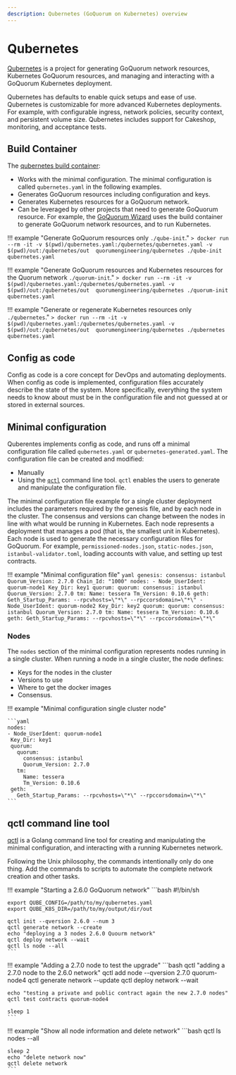 ```yaml
---
description: Qubernetes (GoQuorum on Kubernetes) overview
---
```


# Qubernetes

[Qubernetes](https://github.com/ConsenSys/qubernetes) is a project for generating GoQuorum network resources,
Kubernetes GoQuorum resources, and managing and interacting with a GoQuorum Kubernetes deployment.

Qubernetes has defaults to enable quick setups and ease of use. Qubernetes is customizable for
more advanced Kubernetes deployments. For example,  with configurable ingress, network policies, security
context, and persistent volume size. Qubernetes includes support for Cakeshop, monitoring, and acceptance tests.

## Build Container

The [qubernetes build container](https://hub.docker.com/repository/docker/quorumengineering/qubernetes):

* Works with the minimal configuration. The minimal configuration is called `qubernetes.yaml` in the
following examples.
* Generates GoQuorum resources including configuration and keys.
* Generates Kubernetes resources for a GoQuorum network.
* Can be leveraged by other projects that need to generate GoQuorum resource. For example, the
[GoQuorum Wizard](../../HowTo/GetStarted/Wizard/GettingStarted.md) uses the build container to generate GoQuorum
network resources, and to run Kubernetes.

!!! example "Generate GoQuorum resources only `./qube-init`."
    ```
    > docker run --rm -it -v $(pwd)/qubernetes.yaml:/qubernetes/qubernetes.yaml -v $(pwd)/out:/qubernetes/out  quorumengineering/qubernetes ./qube-init qubernetes.yaml
    ```

!!! example "Generate GoQuorum resources and Kubernetes resources for the Quorum network `./quorum-init`."
    ```
    > docker run --rm -it -v $(pwd)/qubernetes.yaml:/qubernetes/qubernetes.yaml -v $(pwd)/out:/qubernetes/out  quorumengineering/qubernetes ./quorum-init qubernetes.yaml
    ```

!!! example "Generate or regenerate Kubernetes resources only `./qubernetes`."
    ```
    > docker run --rm -it -v $(pwd)/qubernetes.yaml:/qubernetes/qubernetes.yaml -v $(pwd)/out:/qubernetes/out  quorumengineering/qubernetes ./qubernetes qubernetes.yaml
    ```

## Config as code

Config as code is a core concept for DevOps and automating deployments. When config as code is implemented,
configuration files accurately describe the state of the system. More specifically,
everything the system needs to know about must be in the configuration file and not guessed at or
stored in external sources.

## Minimal configuration

Quberentes implements config as code, and runs off a minimal configuration file called `qubernetes.yaml` or
`qubernetes-generated.yaml`. The configuration file can be created and modified:

* Manually
* Using the [`qctl`](https://github.com/ConsenSys/qubernetes/tree/master/qctl) command line tool. `qctl`
enables the users to generate and manipulate the configuration file.

The minimal configuration file example for a single cluster deployment includes the parameters required by the
genesis file, and by each node in the cluster. The consensus and versions can change between the
nodes in line with what would be running in Kubernetes. Each node represents a deployment that manages a
pod (that is, the smallest unit in Kubernetes). Each node is used to generate the necessary configuration
files for GoQuorum. For example, `permissioned-nodes.json`, `static-nodes.json`, `istanbul-validator.toml`,
loading accounts with value, and setting up test contracts.

!!! example "Minimal configuration file"
    ```yaml
    genesis:
     consensus: istanbul
     Quorum_Version: 2.7.0
     Chain_Id: "1000"
    nodes:
    - Node_UserIdent: quorum-node1
     Key_Dir: key1
     quorum:
       quorum:
         consensus: istanbul
         Quorum_Version: 2.7.0
       tm:
         Name: tessera
         Tm_Version: 0.10.6
     geth:
       Geth_Startup_Params: --rpcvhosts=\"*\" --rpccorsdomain=\"*\"
    - Node_UserIdent: quorum-node2
     Key_Dir: key2
     quorum:
       quorum:
         consensus: istanbul
         Quorum_Version: 2.7.0
       tm:
         Name: tessera
         Tm_Version: 0.10.6
     geth:
       Geth_Startup_Params: --rpcvhosts=\"*\" --rpccorsdomain=\"*\"
    ```

### Nodes

The `nodes` section of the minimal configuration represents nodes running in a single cluster. When
running a node in a single cluster, the node defines:

* Keys for the nodes in the cluster
* Versions to use
* Where to get the docker images
* Consensus.

!!! example "Minimal configuration single cluster node"

    ```yaml
    nodes:
    - Node_UserIdent: quorum-node1
     Key_Dir: key1
     quorum:
       quorum:
         consensus: istanbul
         Quorum_Version: 2.7.0
       tm:
         Name: tessera
         Tm_Version: 0.10.6
     geth:
       Geth_Startup_Params: --rpcvhosts=\"*\" --rpccorsdomain=\"*\"
    ```

## qctl command line tool

[qctl](../../HowTo/GetStarted/Getting-Started-Qubernetes.md) is a Golang command line tool for
creating and manipulating the minimal configuration, and interacting with a running Kubernetes network.

Following the Unix philosophy, the commands intentionally only do one thing. Add the commands to
scripts to automate the complete network creation and other tasks.

!!! example "Starting a 2.6.0 GoQuorum network"
    ```bash
    #!/bin/sh

    export QUBE_CONFIG=/path/to/my/qubernetes.yaml
    export QUBE_K8S_DIR=/path/to/my/output/dir/out

    qctl init --qversion 2.6.0 --num 3
    qctl generate network --create
    echo "deploying a 3 nodes 2.6.0 Quourm network"
    qctl deploy network --wait
    qctl ls node --all
    ```

!!! example "Adding a 2.7.0 node to test the upgrade"
    ```bash
    qctl "adding a 2.7.0 node to the 2.6.0 network"
    qctl add node --qversion 2.7.0 quorum-node4
    qctl generate network --update
    qctl deploy network --wait

    echo "testing a private and public contract again the new 2.7.0 nodes"
    qctl test contracts quorum-node4

    sleep 1
    ```

!!! example "Show all node information and delete network"
    ```bash
     qctl ls nodes --all

    sleep 2
    echo "delete network now"
    qctl delete network
    ```
